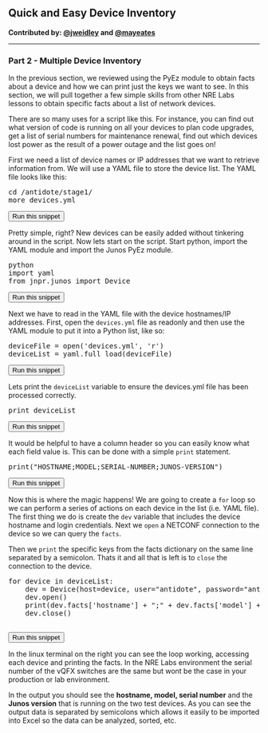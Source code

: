 ## Quick and Easy Device Inventory

**Contributed by: [@jweidley](https://github.com/jweidley) and [@mayeates](https://github.com/mayeates)**

---

### Part 2  - Multiple Device Inventory

In the previous section, we reviewed using the PyEz module to obtain facts about a device and how we can print just the keys we want to see. In this section, we will pull together a few simple skills from other NRE Labs lessons to obtain specific facts about a list of network devices.

There are so many uses for a script like this. For instance, you can find out what version of code is running on all your devices to plan code upgrades, get a list of serial numbers for maintenance renewal, find out which devices lost power as the result of a power outage and the list goes on!

First we need a list of device names or IP addresses that we want to retrieve information from. We will use a YAML file to store the device list. The YAML file looks like this:

<pre>
cd /antidote/stage1/
more devices.yml
</pre>
<button type="button" class="btn btn-primary btn-sm" onclick="runSnippetInTab('linux1', this)">Run this snippet</button>

Pretty simple, right? New devices can be easily added without tinkering around in the script. Now lets start on the script. Start python, import the YAML module and import the Junos PyEz module.

<pre>
python
import yaml
from jnpr.junos import Device
</pre>
<button type="button" class="btn btn-primary btn-sm" onclick="runSnippetInTab('linux1', this)">Run this snippet</button>

Next we have to read in the YAML file with the device hostnames/IP addresses. First, open the `devices.yml` file as readonly and then use the YAML module to put it into a Python list, like so:

<pre>
deviceFile = open('devices.yml', 'r')
deviceList = yaml.full_load(deviceFile)
</pre>
<button type="button" class="btn btn-primary btn-sm" onclick="runSnippetInTab('linux1', this)">Run this snippet</button>

Lets print the `deviceList` variable to ensure the devices.yml file has been processed correctly.
<pre>
print deviceList
</pre>
<button type="button" class="btn btn-primary btn-sm" onclick="runSnippetInTab('linux1', this)">Run this snippet</button>

It would be helpful to have a column header so you can easily know what each field value is. This can be done with a simple `print` statement.

<pre>
print("HOSTNAME;MODEL;SERIAL-NUMBER;JUNOS-VERSION")
</pre>
<button type="button" class="btn btn-primary btn-sm" onclick="runSnippetInTab('linux1', this)">Run this snippet</button>

Now this is where the magic happens!  We are going to create a `for` loop so we can perform a series of actions on each device in the list (i.e. YAML file). The first thing we do is create the `dev` variable that includes the device hostname and login credentials. Next we `open` a NETCONF connection to the device so we can query the `facts`. 

Then we `print` the specific keys from the facts dictionary on the same line separated by a semicolon. Thats it and all that is left is to `close` the connection to the device.

<pre>
for device in deviceList:
	dev = Device(host=device, user="antidote", password="antidotepassword")
	dev.open()
	print(dev.facts['hostname'] + ";" + dev.facts['model'] + ";" + dev.facts['serialnumber'] + ";" + dev.facts['version'])
	dev.close()

</pre>
<button type="button" class="btn btn-primary btn-sm" onclick="runSnippetInTab('linux1', this)">Run this snippet</button>

In the linux terminal on the right you can see the loop working, accessing each device and printing the facts. In the NRE Labs environment the serial number of the vQFX switches are the same but wont be the case in your production or lab environment.

In the output you should see the **hostname, model, serial number** and the **Junos version** that is running on the two test devices. As you can see the output data is separated by semicolons which allows it easily to be imported into Excel so the data can be analyzed, sorted, etc.

